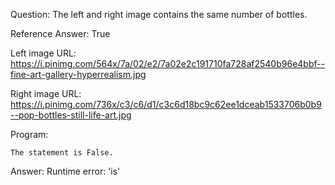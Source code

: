Question: The left and right image contains the same number of bottles.

Reference Answer: True

Left image URL: https://i.pinimg.com/564x/7a/02/e2/7a02e2c191710fa728af2540b96e4bbf--fine-art-gallery-hyperrealism.jpg

Right image URL: https://i.pinimg.com/736x/c3/c6/d1/c3c6d18bc9c62ee1dceab1533706b0b9--pop-bottles-still-life-art.jpg

Program:

```
The statement is False.
```
Answer: Runtime error: 'is'

